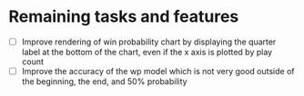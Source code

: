 # Remaining tasks and features

- [ ] Improve rendering of win probability chart by displaying the quarter label at the bottom of the chart, even if the x axis is plotted by play count
- [ ] Improve the accuracy of the wp model which is not very good outside of the beginning, the end, and 50% probability
